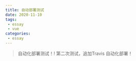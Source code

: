```yaml
---
title: 自动部署测试
date: 2020-11-10
tags:
 - essay
 - vue          
categories: 
 - essay
---
```


> 自动化部署测试！!
> 第二次测试，追加Travis 自动化部署！